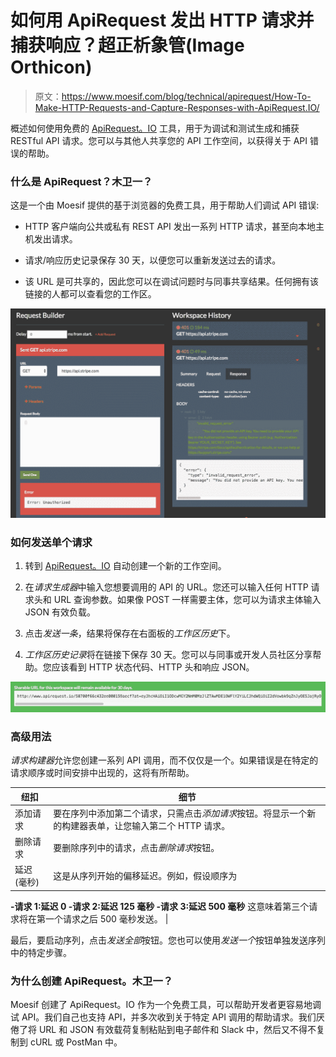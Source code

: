 # 如何用 ApiRequest 发出 HTTP 请求并捕获响应？超正析象管(Image Orthicon)

> 原文：<https://www.moesif.com/blog/technical/apirequest/How-To-Make-HTTP-Requests-and-Capture-Responses-with-ApiRequest.IO/>

概述如何使用免费的 [ApiRequest。IO](https://apirequest.io) 工具，用于为调试和测试生成和捕获 RESTful API 请求。您可以与其他人共享您的 API 工作空间，以获得关于 API 错误的帮助。

### 什么是 ApiRequest？木卫一？

这是一个由 Moesif 提供的基于浏览器的免费工具，用于帮助人们调试 API 错误:

*   HTTP 客户端向公共或私有 REST API 发出一系列 HTTP 请求，甚至向本地主机发出请求。

*   请求/响应历史记录保存 30 天，以便您可以重新发送过去的请求。

*   该 URL 是可共享的，因此您可以在调试问题时与同事共享结果。任何拥有该链接的人都可以查看您的工作区。

![Testing Stripe's API with ApiRequest.IO](img/13bdfa6a6aad6f952fbfaffb363418de.png)

### 如何发送单个请求

1.  转到 [ApiRequest。IO](http://apirequest.io) 自动创建一个新的工作空间。

2.  在*请求生成器*中输入您想要调用的 API 的 URL。您还可以输入任何 HTTP 请求头和 URL 查询参数。如果像 POST 一样需要主体，您可以为请求主体输入 JSON 有效负载。

3.  点击*发送一条*，结果将保存在右面板的*工作区历史*下。

4.  *工作区历史记录*将在链接下保存 30 天。您可以与同事或开发人员社区分享帮助。您应该看到 HTTP 状态代码、HTTP 头和响应 JSON。

![ApiRequest Shareable Link.IO](img/4b85b896db8c52c6effc976783c73966.png)

### 高级用法

*请求构建器*允许您创建一系列 API 调用，而不仅仅是一个。如果错误是在特定的请求顺序或时间安排中出现的，这将有所帮助。

| 纽扣 | 细节 |
| --- | --- |
| 添加请求 | 要在序列中添加第二个请求，只需点击*添加请求*按钮。将显示一个新的构建器表单，让您输入第二个 HTTP 请求。 |
| 删除请求 | 要删除序列中的请求，点击*删除请求*按钮。 |
| 延迟(毫秒) | 这是从序列开始的偏移延迟。例如，假设顺序为
**-请求 1:延迟 0
-请求 2:延迟 125 毫秒
-请求 3:延迟 500 毫秒** 这意味着第三个请求将在第一个请求之后 500 毫秒发送。 |

最后，要启动序列，点击*发送全部*按钮。您也可以使用*发送一个*按钮单独发送序列中的特定步骤。

### 为什么创建 ApiRequest。木卫一？

Moesif 创建了 ApiRequest。IO 作为一个免费工具，可以帮助开发者更容易地调试 API。我们自己也支持 API，并多次收到关于特定 API 调用的帮助请求。我们厌倦了将 URL 和 JSON 有效载荷复制粘贴到电子邮件和 Slack 中，然后又不得不复制到 cURL 或 PostMan 中。